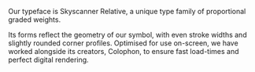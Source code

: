 Our typeface is Skyscanner Relative, a unique type family of proportional graded weights.

Its forms reflect the geometry of our symbol, with even stroke widths and slightly rounded corner profiles. Optimised for use on-screen, we have worked alongside its creators, Colophon, to ensure fast load-times and perfect digital rendering.
